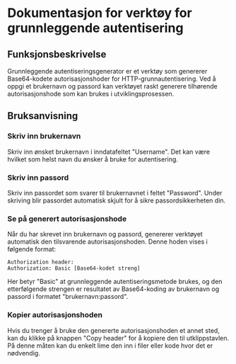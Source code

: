 # Dokumentasjon for verktøy for grunnleggende autentisering

## Funksjonsbeskrivelse

Grunnleggende autentiseringsgenerator er et verktøy som genererer Base64-kodete autorisasjonshoder for HTTP-grunnautentisering. Ved å oppgi et brukernavn og passord kan verktøyet raskt generere tilhørende autorisasjonshode som kan brukes i utviklingsprosessen.

## Bruksanvisning

### Skriv inn brukernavn

Skriv inn ønsket brukernavn i inndatafeltet "Username". Det kan være hvilket som helst navn du ønsker å bruke for autentisering.

### Skriv inn passord

Skriv inn passordet som svarer til brukernavnet i feltet "Password". Under skriving blir passordet automatisk skjult for å sikre passordsikkerheten din.

### Se på generert autorisasjonshode

Når du har skrevet inn brukernavn og passord, genererer verktøyet automatisk den tilsvarende autorisasjonshoden. Denne hoden vises i følgende format:

```
Authorization header:
Authorization: Basic [Base64-kodet streng]
```

Her betyr "Basic" at grunnleggende autentiseringsmetode brukes, og den etterfølgende strengen er resultatet av Base64-koding av brukernavn og passord i formatet "brukernavn:passord".

### Kopier autorisasjonshoden

Hvis du trenger å bruke den genererte autorisasjonshoden et annet sted, kan du klikke på knappen "Copy header" for å kopiere den til utklippstavlen. På denne måten kan du enkelt lime den inn i filer eller kode hvor det er nødvendig.
